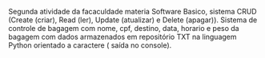 Segunda atividade da facaculdade materia Software Basico, sistema CRUD (Create (criar), Read (ler), Update (atualizar) e Delete (apagar)).
Sistema de controle de bagagem com nome, cpf, destino, data, horario e peso da bagagem com dados armazenados em repositório TXT na linguagem Python orientado a caractere ( saída no console).
